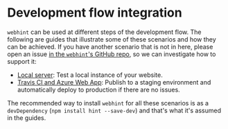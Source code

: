 # Development flow integration

`webhint` can be used at different steps of the development flow. The
following are guides that illustrate some of these scenarios and how they
can be achieved. If you have another scenario that is not in here, please
open an issue [in the `webhint`'s GitHub repo][webhint github], so we can
investigate how to support it:

* [Local server][local server]: Test a local instance of your website.
* [Travis CI and Azure Web App][travis azure]: Publish to a staging
  environment and automatically deploy to production if there are no issues.

The recommended way to install `webhint` for all these scenarios is as a
`devDependency` (`npm install hint --save-dev`) and that's what it's
assumed in the guides.

<!-- Link labels: -->

[local server]: ./local-server.md
[travis azure]: ./travis-and-azure.md
[webhint github]: https://github.com/webhintio/hint/issues/new
